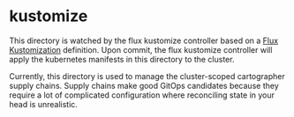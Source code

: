 #   kustomize

This directory is watched by the flux kustomize controller based on a [Flux Kustomization](../fluxcd/kustomize/kustomizer.yaml) definition. Upon commit, the flux kustomize controller will apply the kubernetes manifests in this directory to the cluster.

Currently, this directory is used to manage the cluster-scoped cartographer supply chains. Supply chains make good GitOps candidates because they require a lot of complicated configuration where reconciling state in your head is unrealistic.